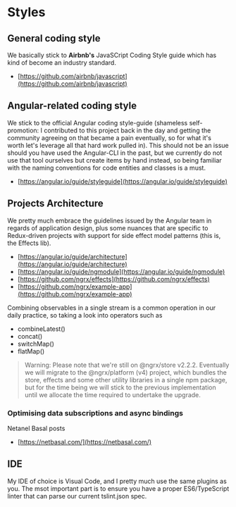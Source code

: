 # Styles

## General coding style

We basically stick to **Airbnb's** JavaSCript Coding Style guide which has kind of become an industry standard.

* [https://github.com/airbnb/javascript](https://github.com/airbnb/javascript)

## Angular-related coding style

We stick to the official Angular coding style-guide (shameless self-promotion: I contributed to this project back in the day and getting the community agreeing on that became a pain eventually, so for what it's worth let's leverage all that hard work pulled in). This should not be an issue should you have used the Angular-CLI in the past, but we currently do not use that tool ourselves but create items by hand instead, so being familiar with the naming conventions for code entities and classes is a must.

* [https://angular.io/guide/styleguide](https://angular.io/guide/styleguide)

## Projects Architecture

We pretty much embrace the guidelines issued by the Angular team in regards of application design, plus some nuances that are specific to Redux-driven projects with support for side effect model patterns (this is, the Effects lib).

* [https://angular.io/guide/architecture](https://angular.io/guide/architecture)
* [https://angular.io/guide/ngmodule](https://angular.io/guide/ngmodule)
* [https://github.com/ngrx/effects](https://github.com/ngrx/effects)
* [https://github.com/ngrx/example-app](https://github.com/ngrx/example-app)

Combining observables in a single stream is a common operation in our daily practice, so taking a look into operators such as

+ combineLatest()
+ concat()
+ switchMap()
+ flatMap()

> Warning: Please note that we're still on @ngrx/store v2.2.2. Eventually we will migrate to the @ngrx/platform (v4) project, which bundles the store, effects and some other utility libraries in a single npm package, but for the time being we will stick to the previous implementation until we allocate the time required to undertake the upgrade.

### Optimising data subscriptions and async bindings

Netanel Basal posts

* [https://netbasal.com/](https://netbasal.com/)

## IDE

My IDE of choice is Visual Code, and I pretty much use the same plugins as you. The msot important part is to ensure you have a proper ES6/TypeScript linter that can parse our current tslint.json spec.

